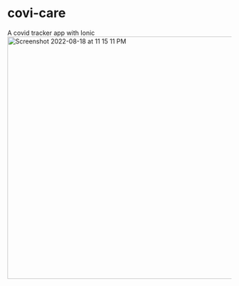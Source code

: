 # covi-care
A covid tracker app with Ionic
<img width="545" alt="Screenshot 2022-08-18 at 11 15 11 PM" src="https://user-images.githubusercontent.com/33955605/185460807-1c57a8b1-886f-4a4d-917f-e7b244fc4787.png">
